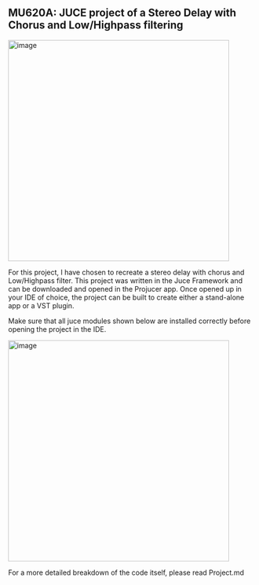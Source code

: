 <h2>MU620A: JUCE project of a Stereo Delay with Chorus and Low/Highpass filtering</h2>

<img width="450" alt="image" src="https://github.com/user-attachments/assets/138c3ac9-9bf8-4687-9cde-ad639789ec1e">

For this project, I have chosen to recreate a stereo delay with chorus and Low/Highpass filter. 
This project was written in the Juce Framework and can be downloaded and opened in the Projucer app. Once opened up in your IDE of choice, the project can be built to create either a stand-alone app or a VST plugin.

Make sure that all juce modules shown below are installed correctly before opening the project in the IDE.

<img width="450" alt="image" src="https://github.com/user-attachments/assets/c3c2ff77-e698-4603-8de4-0786b97fc353">



For a more detailed breakdown of the code itself, please read Project.md

